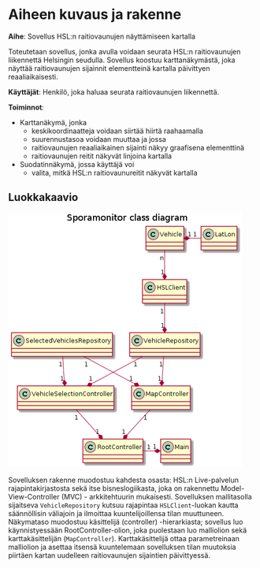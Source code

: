 # Aiheen kuvaus ja rakenne

**Aihe**: Sovellus HSL:n raitiovaunujen näyttämiseen kartalla

Toteutetaan sovellus, jonka avulla voidaan seurata HSL:n raitiovaunujen liikennettä Helsingin seudulla.
Sovellus koostuu karttanäkymästä, joka näyttää raitiovaunujen sijainnit elementteinä kartalla päivittyen reaaliaikaisesti.

**Käyttäjät**: Henkilö, joka haluaa seurata raitiovaunujen liikennettä.

**Toiminnot**:

* Karttanäkymä, jonka
    * keskikoordinaatteja voidaan siirtää hiirtä raahaamalla
    * suurennustasoa voidaan muuttaa
ja jossa
    * raitiovaunujen reaaliaikainen sijainti näkyy graafisena elementtinä
    * raitiovaunujen reitit näkyvät linjoina kartalla
* Suodatinnäkymä, jossa käyttäjä voi
    * valita, mitkä HSL:n raitiovaunureitit näkyvät kartalla

## Luokkakaavio

![Luokkakaavio](luokkakaavio.png)

Sovelluksen rakenne muodostuu kahdesta osasta: HSL:n Live-palvelun rajapintakirjastosta sekä itse bisneslogiikasta, joka on rakennettu Model-View-Controller (MVC) - arkkitehtuurin mukaisesti. Sovelluksen mallitasolla sijaitseva `VehicleRepository` kutsuu rajapintaa `HSLClient`-luokan kautta säännöllisin väliajoin ja ilmoittaa kuuntelijoillensa tilan muuttuneen. Näkymataso muodostuu käsittelijä (controller) -hierarkiasta; sovellus luo käynnistyessään RootController-olion, joka puolestaan luo malliolion sekä karttakäsittelijän (`MapController`). Karttakäsittelijä ottaa parametreinaan malliolion ja asettaa itsensä kuuntelemaan sovelluksen tilan muutoksia piirtäen kartan uudelleen raitiovaunujen sijaintien päivittyessä.
